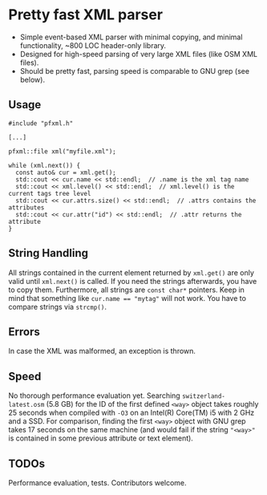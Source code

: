 # Pretty fast XML parser

* Simple event-based XML parser with minimal copying, and minimal functionality, ~800 LOC header-only library.
* Designed for high-speed parsing of very large XML files (like OSM XML files).
* Should be pretty fast, parsing speed is comparable to GNU grep (see below).

## Usage

```
#include "pfxml.h"

[...]

pfxml::file xml("myfile.xml");

while (xml.next()) {
  const auto& cur = xml.get();
  std::cout << cur.name << std::endl;  // .name is the xml tag name
  std::cout << xml.level() << std::endl;  // xml.level() is the current tags tree level
  std::cout << cur.attrs.size() << std::endl;  // .attrs contains the attributes
  std::cout << cur.attr("id") << std::endl;  // .attr returns the attribute
}
```

## String Handling

All strings contained in the current element returned by `xml.get()` are only valid until `xml.next()` is called. If you need the strings afterwards, you have to copy them. Furthermore, all strings are `const char*` pointers. Keep in mind that something like `cur.name == "mytag"` will not work. You have to compare strings via `strcmp()`.

## Errors

In case the XML was malformed, an exception is thrown.

## Speed

No thorough performance evaluation yet. Searching `switzerland-latest.osm` (5.8 GB) for the ID of the first defined `<way>` object takes roughly 25 seconds when compiled with `-O3` on an Intel(R) Core(TM) i5 with 2 GHz and a SSD. For comparison, finding the first `<way>` object with GNU grep takes 17 seconds on the same machine (and would fail if the string `"<way>"` is contained in some previous attribute or text element).

## TODOs

Performance evaluation, tests. Contributors welcome.
